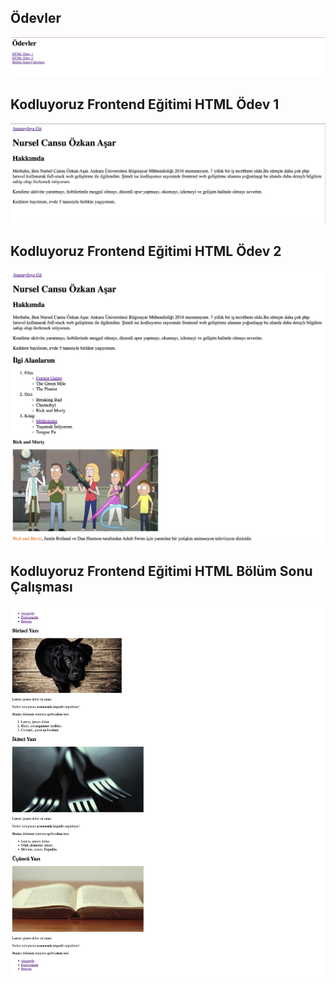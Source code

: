 ## Ödevler
![Ödevler](html-odevler/img/odevler.png)
## Kodluyoruz Frontend Eğitimi HTML Ödev 1
![Ödev1](html-odevler/img/html_odev1.png)

## Kodluyoruz Frontend Eğitimi HTML Ödev 2
![Ödev2](html-odevler/img/html_odev2.png)

## Kodluyoruz Frontend Eğitimi HTML Bölüm Sonu Çalışması
![BölümSonuÇalışması](html-odevler/img/bolum-sonu-calismasi.png)
